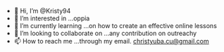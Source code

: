 - 👋 Hi, I’m @Kristy94
- 👀 I’m interested in ...oppia
- 🌱 I’m currently learning ...on how to create an effective online lessons
- 💞️ I’m looking to collaborate on ...any contribution on outreachy
- 📫 How to reach me ...through my email. christyuba.cu@gmail.com

<!---
Kristy94/Kristy94 is a ✨ special ✨ repository because its `README.md` (this file) appears on your GitHub profile.
You can click the Preview link to take a look at your changes.
--->
